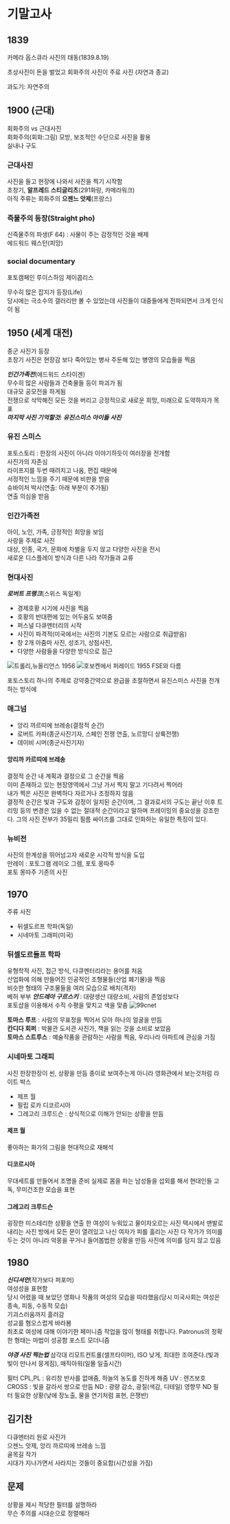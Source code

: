 #  기말고사

## 1839
카메라 옵스큐라
사진의 태동(1839.8.19)

초상사진이 돈을 벌었고
회화주의 사진이 주료 사진
(자연과 종교)

과도기: 자연주의

## 1900 (근대)
회화주의 vs 근대사진  
회화주의(회화:그림) 모방, 보조적인 수단으로 사진을 활용  
실내나 구도  

### 근대사진
사진을 들고 현장에 나와서 사진을 찍기 시작함  
초창기, **알프레드 스티글리츠**(291화랑, 카메라워크)  
아직 주류는 회화주의
**으젠느 앗제**(프랑스)

### 즉물주의 등장(Straight pho)
신즉물주의 파생(F 64) : 사물이 주는 감정적인 것을 배제  
에드워드 웨스턴(피망)  

### social documentary
포토캠페인
루이스하임
제이콥리스

무수히 많은 잡지가 등장(Life)  
당시에는 극소수의 갤러리만 볼 수 있었는데 사진들이 대중들에게 전파되면서 크게 인식이 됨

## 1950 (세계 대전)
종군 사진가 등장  
초창기 사진은 현장감 보다 죽어있는 병사 주둔해 있는 병영의 모습들을 찍음

***인간가족전***(에드워드 스타이겐)  
무수히 많은 사람들과 건축물들 등이 파괴가 됨  
대규모 공모전을 하게됨  
전쟁으로 삭막해진 모든 것을 버리고 긍정적으로 새로운 희망, 미래으로 도약하자가 목표  
***마지막 사진 기억할것: 유진스미스 아이들 사진***

### 유진 스미스
포토스토리 : 한장의 사진이 아니라 이야기하듯이 여러장을 전개함  
사진가의 자존심  
라이프지를 두번 때려치고 나옴, 편집 때문에  
서정적인 느낌을 주기 때문에 비판을 받음  
슈바이처 박사(연출: 아래 부분이 추가됨)  
연출 의심을 받음  

### 인간가족전
아이, 노인, 가족, 긍정적인 희망을 보임  
사랑을 주제로 사진  
대상, 인종, 국가, 문화에 차별을 두지 않고 다양한 사진을 전시  
새로운 디스플레이 방식과 다른 나라 작가들과 교류

### 현대사진
***로버트 프랭크***(스위스 독일계)
- 경제호황 시기에 사진을 찍음
- 호황의 반대편에 있는 어두움도 보여줌
- 퍼스널 다큐멘터리의 시작
- 사진이 파격적(미국에서는 사진의 기본도 모르는 사람으로 취급받음)
- 창 2개 아줌마 사진, 성조기, 상점사진,
- 다양한 사람들을 다양한 방식으로 접근
  
![트롤리,뉴올리언스 1956](http://photovil.hani.co.kr/files/attach/images/82/887/327/07.jpg )
![호보켄에서 퍼레이드 1955](http://photovil.hani.co.kr/files/attach/images/82/887/327/05.jpg)
FSE와 다름 

포토스토리
하나의 주제로 강약중간약으로 완급을 조절하면서
유진스미스 사진을 전개하는 방식에

### 매그넘
- 앙리 까르띠에 브레송(결정적 순간)
- 로버트 카파(종군사진기자, 스페인 전쟁 연출, 노르망디 상륙전쟁)
- 데이비 시머(종군사진기자) 


#### 앙리까 카르띠에 브레송
결정적 순간
내 계획과 결정으로 그 순간을 찍음  
이미 존재하고 있는 현장영역에서 
그냥 가서 찍지 말고 기다려서 찍어라  
내가 찍은 사진은 완벽하다 자르거나 조정하지 않음  
결정적 순간은 빛과 구도와 감정이 일치된 순간이며, 그 결과로서의 구도는 끝난 이후 트리밍 등의 변경은 있을 수 없는 절대적 순간이라고 말하며 프레이밍의 중요성을 강조한다. 그의 사진 전부가 35밀리 필름 싸이즈를 그대로 인화하는 유일한 특징이 있다.  

### 뉴비전  
사진의 한계성을 뛰어넘고자 새로운 시각적 방식을 도입  
만레이 : 포토그램 레이오 그렘, 포토 몽따주  
포토 몽따주 기존의 사진  


## 1970
주류 사진
- 뒤셀도르프 학파(독일)
- 시네마토 그래피(미국)


### 뒤셀도르들프 학파
유형학적 사진, 접근 방식, 다큐멘터리라는 용어를 처음  
산업화에 의해 만들어진 인공적인 조형물들(산업 폐기물)을 찍음  
비슷한 형태의 구조물들을 여러 모습으로 배치(격자)  
베허 부부
***안드레아 구르스키*** : 대량생산 대량소비, 사람의 존엄성보다  
포토샵을 이용해서 수직 수평을 맞치고 색을 맞춤
![99cnet](https://t1.daumcdn.net/cfile/tistory/136FFF3E51065F4B0D)  
  
**토마스 루프** : 사람의 무표정을 찍어서 모아 하나의 얼굴을 만듬  
**칸디다 회퍼** : 박물관 도서관 사진가, 책을 읽는 것을 소비로 보았음  
**토마스 스트루스** : 예술작품을 관람하는 사람을 찍음, 우리나라 아파트에 관심을 가짐  

### 시네마토 그래피
사진 한장한장이 씬, 상황을 만듬
종이로 보여주는게 아니라 영화관에서 보는것처럼 라이트 박스
- 제프 월
- 필립 로카 디코르시아
- 그레고리 크루드슨 : 상식적으로 이해가 안되는 상황을 만듬


#### 제프 월
좋아하는 화가의 그림을 현대적으로 재해석


#### 디코르시아 
무대세트를 만들어서 조명을 준비
실제로 몸을 파는 남성들을 섭외를 해서 현대인들 고독, 무미건조한 모습을 표현

#### 그레고리 크루드슨
굉장한 미스테리한 상황을 연출
한 여성이 누워있고 물이차오르는 사진
택시에서 맨발로 내리는 사진
방에서 모든 문이 열려있고 나신 여자가 피를 흘리는 사진
다 작가가 의미를 두는 것이 아니라 악몽을 꾸거나 들어봅법한 상황을 만듬
사진에 의미를 담지 않고 있음


## 1980
***신디셔먼***(작가보다 퍼포머)  
여성성을 표현함  
당시 어렸을 때 보았던 영화나 작품의 여성의 모습을 따라했음(당시 미국사회는 여성은 종속, 피동, 수동적 모습)  
기괴스러움까지 흘러감  
성교를 혐오스럽게 바라봄  
최초로 여성에 대해 이야기한 페미니즘 작업을 많이 형태를 취합니다. Patronus의 정확한 형태는 마법이 성공함
포스트 모더니즘

***야경 사진 찍는법***
삼각대 리모트컨트롤(셀프타이머), ISO 낮게, 최대한 조여준다.(빛과 빛이 만나서 뭉게짐), 매직아워(일몰 일출시간)

필터
CPL,PL : 유리창 반사를 없애줌, 하늘의 농도를 진하게 해줌
UV : 렌즈보호
CROSS : 빛을 갈라서 쌍으로 만듬
ND : 광량 감소, 광질(색감, 디테일) 영향무
ND 필터 필요한 상황(낮에 장노출, 물을 연기처럼 표현, 은쟁반)

## 김기찬
다큐멘터리 원로 사진가  
으젠느 앗제, 앙리 까르띠에 브레송 느낌  
골목길 작가  
시대가 지나가면서 사라지는 것들이 중요함(시간성을 가짐)


## 문제
상황을 제시 적당한 필터를 설명하라     
무슨 주의를 시대순으로 정렬해라  
